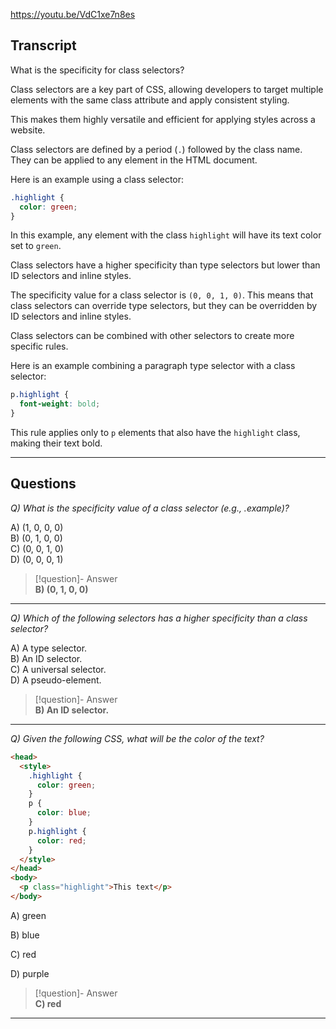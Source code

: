 https://youtu.be/VdC1xe7n8es

## Transcript
What is the specificity for class selectors?

Class selectors are a key part of CSS, allowing developers to target multiple elements with the same class attribute and apply consistent styling.

This makes them highly versatile and efficient for applying styles across a website.

Class selectors are defined by a period (`.`) followed by the class name. They can be applied to any element in the HTML document.

Here is an example using a class selector:

```css
.highlight {
  color: green;
}
```

In this example, any element with the class `highlight` will have its text color set to `green`.

Class selectors have a higher specificity than type selectors but lower than ID selectors and inline styles.

The specificity value for a class selector is `(0, 0, 1, 0)`. This means that class selectors can override type selectors, but they can be overridden by ID selectors and inline styles.

Class selectors can be combined with other selectors to create more specific rules.

Here is an example combining a paragraph type selector with a class selector:

```css
p.highlight {
  font-weight: bold;
}
```

This rule applies only to `p` elements that also have the `highlight` class, making their text bold.

---
## Questions
*Q) What is the specificity value of a class selector (e.g., .example)?*

A) (1, 0, 0, 0)  
B) (0, 1, 0, 0)  
C) (0, 0, 1, 0)  
D) (0, 0, 0, 1)  

> [!question]- Answer  
> **B) (0, 1, 0, 0)**  

---

*Q) Which of the following selectors has a higher specificity than a class selector?*

A) A type selector.  
B) An ID selector.  
C) A universal selector.  
D) A pseudo-element.  

> [!question]- Answer  
> **B) An ID selector.**  

---

*Q) Given the following CSS, what will be the color of the text?*

```html
<head>
  <style>
    .highlight {
      color: green;
    }
    p {
      color: blue;
    }
    p.highlight {
      color: red;
    }
  </style>
</head>
<body>
  <p class="highlight">This text</p>
</body>
```

A) green

B) blue

C) red

D) purple

> [!question]- Answer  
> **C) red**  

---
